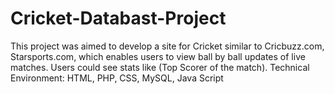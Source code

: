 # Cricket-Databast-Project
This project was aimed to develop a site for Cricket similar to Cricbuzz.com, Starsports.com, which enables users to view ball by ball updates of live matches. Users could see stats like (Top Scorer of the match).  Technical Environment: HTML, PHP, CSS, MySQL, Java Script
